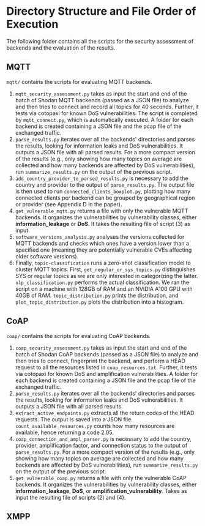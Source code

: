 # Directory Structure and File Order of Execution

The following folder contains all the scripts for the security assessment of backends and the evaluation of the results.

## MQTT

`mqtt/` contains the scripts for evaluating MQTT backends. 

1. `mqtt_security_assessment.py` takes as input the start and end of the batch of Shodan MQTT backends (passed as a JSON file) to analyze and then tries to connect and record all topics for 40 seconds. Further, it tests via cotopaxi for known DoS vulnerabilities. The script is completed by `mqtt_connect.py`, which is automatically executed. A folder for each backend is created containing a JSON file and the pcap file of the exchanged traffic.
2. `parse_results.py` iterates over all the backends' directories and parses the results, looking for information leaks and DoS vulnerabilities. It outputs a JSON file with all parsed results. For a more compact version of the results (e.g., only showing how many topics on average are collected and how many backends are affected by DoS vulnerabilities), run `summarize_results.py` on the output of the previous script.
3. `add_country_provider_to_parsed_results.py` is necessary to add the country and provider to the output of `parse_results.py`. The output file is then used to run `connected_clients_boxplot.py`, plotting how many connected clients per backend can be grouped by geographical region or provider (see Appendix D in the paper).
4. `get_vulnerable_mqtt.py` returns a file with only the vulnerable MQTT backends. It organizes the vulnerabilities by vulnerability classes, either **information_leakage** or **DoS**. It takes the resulting file of script (3) as input.
5. `software_versions_analysis.py` analyses the versions collected for MQTT backends and checks which ones have a version lower than a specified one (meaning they are potentially vulnerable CVEs affecting older software versions).
6. Finally, `topic-classification` runs a zero-shot classification model to cluster MQTT topics. First, `get_regular_or_sys_topics.py` distinguishes SYS or regular topics as we are only interested in categorizing the latter. `nlp_classification.py` performs the actual classification. We ran the script on a machine with 128GB of RAM and an NVIDIA A100 GPU with 40GB of RAM. `topic_distribution.py` prints the distribution, and `plot_topic_distribution.py` plots the distribution into a histogram.

## CoAP

`coap/` contains the scripts for evaluating CoAP backends.
1. `coap_security_assessment.py` takes as input the start and end of the batch of Shodan CoAP backends (passed as a JSON file) to analyze and then tries to connect, fingerprint the backend, and perform a HEAD request to all the resources listed in `coap_resources.txt`. Further, it tests via cotopaxi for known DoS and amplification vulnerabilities. A folder for each backend is created containing a JSON file and the pcap file of the exchanged traffic.
2. `parse_results.py` iterates over all the backends' directories and parses the results, looking for information leaks and DoS vulnerabilities. It outputs a JSON file with all parsed results. 
3. `extract_active_endpoints.py` extracts all the return codes of the HEAD requests. The output is saved into a JSON file. `count_available_resources.py` counts how many resources are available, hence returning a code 2.05.
4. `coap_connection_and_ampl_parser.py` is necessary to add the country, provider, amplification factor, and connection status to the output of `parse_results.py`. For a more compact version of the results (e.g., only showing how many topics on average are collected and how many backends are affected by DoS vulnerabilities), run `summarize_results.py` on the output of the previous script.
5. `get_vulnerable_coap.py` returns a file with only the vulnerable CoAP backends. It organizes the vulnerabilities by vulnerability classes, either **information_leakage**, **DoS**, or **amplification_vulnerability**. Takes as input the resulting file of scripts (2) and (4).

## XMPP

